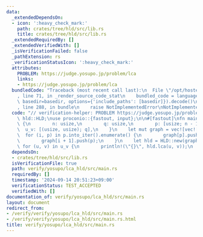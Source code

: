 ```yaml
---
data:
  _extendedDependsOn:
  - icon: ':heavy_check_mark:'
    path: crates/tree/hld/src/lib.rs
    title: crates/tree/hld/src/lib.rs
  _extendedRequiredBy: []
  _extendedVerifiedWith: []
  _isVerificationFailed: false
  _pathExtension: rs
  _verificationStatusIcon: ':heavy_check_mark:'
  attributes:
    PROBLEM: https://judge.yosupo.jp/problem/lca
    links:
    - https://judge.yosupo.jp/problem/lca
  bundledCode: "Traceback (most recent call last):\n  File \"/opt/hostedtoolcache/Python/3.10.14/x64/lib/python3.10/site-packages/onlinejudge_verify/documentation/build.py\"\
    , line 71, in _render_source_code_stat\n    bundled_code = language.bundle(stat.path,\
    \ basedir=basedir, options={'include_paths': [basedir]}).decode()\n  File \"/opt/hostedtoolcache/Python/3.10.14/x64/lib/python3.10/site-packages/onlinejudge_verify/languages/rust.py\"\
    , line 288, in bundle\n    raise NotImplementedError\nNotImplementedError\n"
  code: "// verification-helper: PROBLEM https://judge.yosupo.jp/problem/lca\n\nuse\
    \ hld::HLD;\nuse proconio::{fastout, input};\n\n#[fastout]\nfn main() {\n    input!\
    \ {\n        n: usize,\n        q: usize,\n        p: [usize; n - 1],\n      \
    \  u_v: [(usize, usize); q],\n    }\n    let mut graph = vec![vec![]; n];\n  \
    \  for (i, p) in p.into_iter().enumerate() {\n        graph[p].push(i + 1);\n\
    \        graph[i + 1].push(p);\n    }\n    let hld = HLD::new(graph, 0);\n   \
    \ for (u, v) in u_v {\n        println!(\"{}\", hld.lca(u, v));\n    }\n}\n"
  dependsOn:
  - crates/tree/hld/src/lib.rs
  isVerificationFile: true
  path: verify/yosupo/lca_hld/src/main.rs
  requiredBy: []
  timestamp: '2024-09-14 20:51:23+09:00'
  verificationStatus: TEST_ACCEPTED
  verifiedWith: []
documentation_of: verify/yosupo/lca_hld/src/main.rs
layout: document
redirect_from:
- /verify/verify/yosupo/lca_hld/src/main.rs
- /verify/verify/yosupo/lca_hld/src/main.rs.html
title: verify/yosupo/lca_hld/src/main.rs
---
```

